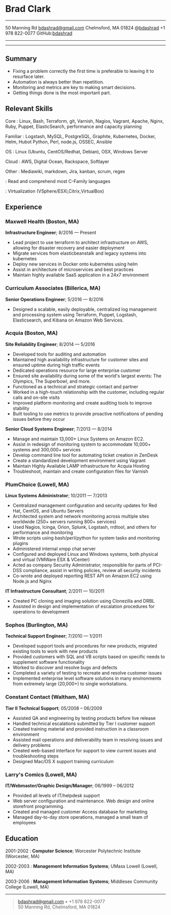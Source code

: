 Brad Clark
==========

---------------------             ----------------------------------------------
50 Manning Rd                                               <bdashrad@gmail.com>
Chelmsford, MA 01824                    @[bdashrad](http://twitter.com/bdashrad) 
+1 978 822-0077                    GitHub:[bdashrad](http://github.com/bdashrad)
---------------------             ----------------------------------------------

---

Summary
-------
* Fixing a problem correctly the first time is preferable to leaving it to
  resurface later.
* Automation is always better than repetition.
* Monitoring and metrics are key to making smart decisions.
* Getting things done is the most important part.

Relevant Skills
---------------

Core
:   Linux, Bash, Terraform, git, Varnish, Nagios, Vagrant, Apache, Nginx, Ruby,
    Puppet, ElasticSearch, performance and capacity planning

Familiar
:   Logstash, MySQL, PostgreSQL, Graphite, Kubernetes, Docker, Helm, Hubot
    Python, Perl, node.js, OSSEC, Ansible

OS
:   Linux (Ubuntu, CentOS/Redhat, Debian), OSX, Windows Server

Cloud
:   AWS, Digital Ocean, Rackspace, Softlayer



Other
:   Mediawiki, markdown, Jira, kanban, scrum, regex

:   Read and comprehend most C-Family languages

:   Virtualization (VSphere/ESXi,Citrix,VirtualBox)

Experience
----------

### Maxwell Health (Boston, MA)
**Infrastructure Engineer**; 8/2016 — Present

  * Lead project to use terraform to architect infrastructure on AWS, allowing
    for disaster recovery and easier deployment
  * Migrate services from elasticbeanstalk and legacy systems into kubernetes
  * Deploy new services in Docker onto kubernetes using helm
  * Assist in architecture of microservices and best practices
  * Maintain highly available SaaS application in a 24x7 environment

### Curriculum Associates (Billerica, MA)
**Senior Operations Engineer**; 5/2016 — 8/2016

  * Designed a scalable, easily deployable, centralized log management and
    processing system using Terraform, Puppet, Logstash, Elasticsearch, and
    Kibana on Amazon Web Services.

### Acquia (Boston, MA)
**Site Reliability Engineer**; 8/2014 — 5/2016

  * Developed tools for auditing and automation
  * Maintained high availability infrastructure for customer sites and ensured
    uptime during high traffic events
  * Dedicated operations resource for large enterprise customer
  * Ensured site availability during some of the world's largest events: The
    Olympics, The Superbowl, and more.
  * Functioned as a technical and strategic contact and partner
  * Worked in a high-touch relationship with the customer, including regular
    calls and on-site visits
  * Improved platform monitoring and create auditing tools to improve stability
  * Built tooling to use metrics to provide proactive notifications of pending
    issues before they occur

**Senior Cloud Systems Engineer**; 7/2013 — 8/2014

  * Manage and maintain 13,000+ Linux Systems on Amazon EC2.
  * Assist in redesign of monitoring system to accommodate 10,000+ systems and
    300,000+ services
  * Develop command line tool for automating ticket creation in ZenDesk
  * Create a standardized development environment using Vagrant
  * Maintain Highly Available LAMP infrastructure for Acquia Hosting
  * Troubleshoot, maintain and create configuration files for Varnish

### PlumChoice (Lowell, MA)
**Linux Systems Administrator**; 10/2011 — 7/2013

  * Centralized management configuration and security updates for Red Hat,
    CentOS, and Ubuntu Servers
  * Architected system and network monitoring across multiple sites worldwide
    (250+ servers running 800+ services)
  * Used Nagios, Icinga, Orion, Splunk, Logstash, rrdtool, and others for
    performance and monitoring
  * Wrote scripts using bash/perl/python for system tasks and monitoring plugins
  * Administered internal xmpp chat server
  * Configured and deployed Linux and Windows systems, both physical and
    virtual (VMWare ESX & VCenter)
  * Acted as company Security Administrator, responsible for parts of PCI-DSS
    compliance, assist in writing policies, review all security incidents
  * Co-wrote and deployed reporting REST API on Amazon EC2 using Node.js and
    Nginx

**IT Infrastructure Consultant**; 2/2011 — 10/2011

  * Created PC cloning and imaging solution using Clonezilla and DRBL
  * Assisted in design and implementation of escalation procedures for
    operations to development

### Sophos (Burlington, MA)
**Technical Support Engineer**; 7/2010 — 1/2011

  * Developed support tools and procedures for new products, migrated existing
    tools to work with new products
  * Provided customers with SQL and VB scripts based on specific needs to
    supplement software functionality
  * Worked to discover and resolve bugs and defects
  * Completed a variety of testing to recreate and resolve customer issues
  * Implemented enterprise level software solutions in many environments from
    extremely large (20,000+) to single workstations.

### Constant Contact (Waltham, MA)
**Tier II Technical Support**; 05/2008 – 06/2009

  * Assisted QA and engineering by testing products before live release
  * Handled technical escalations submitted by Tier I customer support
  * Created training material and provided instruction in a classroom environment
  * Assisted mail operations and deliverability team in resolving issues and
    delivery problems
  * Created web-based interface for support to view current issues and
    troubleshooting steps
  * Designed Mac/OS X support training curriculum

### Larry's Comics (Lowell, MA)
**IT/Webmaster/Graphic Design/Manager**; 06/1999 – 06/2012

  * Provided all levels of IT/helpdesk support
  * Web server configuration and maintenance. Web design and online storefront
    programming.
  * Created and managed customer Access database for marketing
  * Managed day-to-day store operations, managed a small team of employees


Education
---------

2001-2002
:   **Computer Science**; Worcester Polytechnic Institute (Worcester, MA)

2002-2003
:   **Management Information Systems**; UMass Lowell (Lowell, MA)

2003-2006
:   **Management Information Systems**; Middlesex Community College (Lowell, MA)

----

> <bdashrad@gmail.com> • +1 978 822-0077 \
> 50 Manning Rd, Chelmsford, MA 01824
